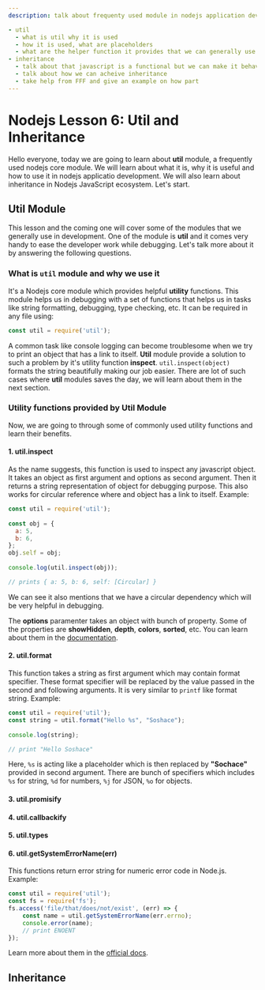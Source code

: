 ```yaml
---
description: talk about frequenty used module in nodejs application development. we will talk about and how to acheive inheritance.

- util
  - what is util why it is used
  - how it is used, what are placeholders
  - what are the helper function it provides that we can generally use
- inheritance
  - talk about that javascript is a functional but we can make it behave like OOP and acheive inheritance
  - talk about how we can acheive inheritance 
  - take help from FFF and give an example on how part
---
```

# Nodejs Lesson 6: Util and Inheritance

Hello everyone, today we are going to learn about **util** module, a frequently used nodejs core module. We will learn about what it is, why it is useful and how to use it in nodejs applicatio development. We will also learn about inheritance in Nodejs JavaScript ecosystem. Let's start.

## Util Module

This lesson and the coming one will cover some of the modules that we generally use in development. One of the module is **util** and it comes very handy to ease the developer work while debugging. Let's talk more about it by answering the following questions.

### What is `util` module and why we use it

It's a Nodejs core module which provides helpful **utility** functions. This module helps us in debugging with a set of functions that helps us in tasks like string formatting, debugging, type checking, etc. It can be required in any file using:

```js
const util = require('util');
```

A common task like console logging can become troublesome when we try to print an object that has a link to itself. **Util** module provide a solution to such a problem by it's utility function **inspect**. `util.inspect(object)` formats the string beautifully making our job easier. There are lot of such cases where **util** modules saves the day, we will learn about them in the next section.

### Utility functions provided by Util Module

Now, we are going to through some of commonly used utility functions and learn their benefits.

#### 1. util.inspect

As the name suggests, this function is used to inspect any javascript object. It takes an object as first argument and options as second argument. Then it returns a string representation of object for debugging purpose. This also works for circular reference where and object has a link to itself. Example:

```js
const util = require('util');  
  
const obj = {
  a: 5,
  b: 6,
};
obj.self = obj;
  
console.log(util.inspect(obj));

// prints { a: 5, b: 6, self: [Circular] }
```

We can see it also mentions that we have a circular dependency which will be very helpful in debugging.

The **options** paramenter takes an object with bunch of property. Some of the properties are **showHidden**, **depth**, **colors**, **sorted**, etc. You can learn about them in the [documentation](https://nodejs.org/api/util.html#util_util_inspect_object_options).

#### 2. util.format

This function takes a string as first argument which may contain format specifier. These format specifier will be replaced by the value passed in the second and following arguments. It is very similar to `printf` like format string.  Example:

```js
const util = require('util');  
const string = util.format("Hello %s", "Soshace");
  
console.log(string);

// print "Hello Soshace"
```

Here, `%s` is acting like a placeholder which is then replaced by **"Sochace"** provided in second argument. There are bunch of specifiers which includes `%s` for string, `%d` for numbers, `%j` for JSON, `%o` for objects.

#### 3. util.promisify

#### 4. util.callbackify

#### 5. util.types

#### 6. util.getSystemErrorName(err)

This functions return error string for numeric error code in Node.js.  Example:

```js
const util = require('util');
const fs = require('fs');
fs.access('file/that/does/not/exist', (err) => {
    const name = util.getSystemErrorName(err.errno);
    console.error(name);
    // print ENOENT
});
```

Learn more about them in the [official docs](https://nodejs.org/api/util.html).

## Inheritance
